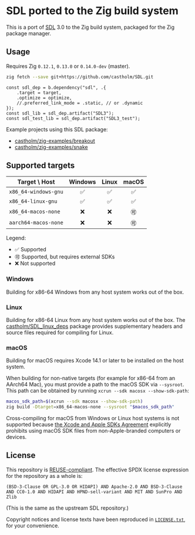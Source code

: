 <!--
© 2024 Carl Åstholm
SPDX-License-Identifier: MIT
-->

# SDL ported to the Zig build system

This is a port of [SDL](https://libsdl.org/) 3.0 to the Zig build system, packaged for the Zig package manager.

## Usage

Requires Zig `0.12.1`, `0.13.0` or `0.14.0-dev` (master).

```sh
zig fetch --save git+https://github.com/castholm/SDL.git
```

```zig
const sdl_dep = b.dependency("sdl", .{
    .target = target,
    .optimize = optimize,
    //.preferred_link_mode = .static, // or .dynamic
});
const sdl_lib = sdl_dep.artifact("SDL3");
const sdl_test_lib = sdl_dep.artifact("SDL3_test");
```

Example projects using this SDL package:

- [castholm/zig-examples/breakout](https://github.com/castholm/zig-examples/tree/master/breakout)
- [castholm/zig-examples/snake](https://github.com/castholm/zig-examples/tree/master/snake)

## Supported targets

Target \ Host|Windows|Linux|macOS
-|:-:|:-:|:-:
`x86_64-windows-gnu`|✅|✅|✅
`x86_64-linux-gnu`|✅|✅|✅
`x86_64-macos-none`|❌|❌|🉑
`aarch64-macos-none`|❌|❌|🉑

Legend:

- ✅ Supported
- 🉑 Supported, but requires external SDKs
- ❌ Not supported

### Windows

Building for x86-64 Windows from any host system works out of the box.

### Linux

Building for x86-64 Linux from any host system works out of the box. The [castholm/SDL_linux_deps](https://github.com/castholm/SDL_linux_deps) package provides supplementary headers and source files required for compiling for Linux.

### macOS

Building for macOS requires Xcode 14.1 or later to be installed on the host system.

When building for non-native targets (for example for x86-64 from an AArch64 Mac), you must provide a path to the macOS SDK via `--sysroot`. This path can be obtained by running `xcrun --sdk macosx --show-sdk-path`:

```sh
macos_sdk_path=$(xcrun --sdk macosx --show-sdk-path)
zig build -Dtarget=x86_64-macos-none --sysroot "$macos_sdk_path"
```

Cross-compiling for macOS from Windows or Linux host systems is not supported because [the Xcode and Apple SDKs Agreement](https://www.apple.com/legal/sla/docs/xcode.pdf) explicitly prohibits using macOS SDK files from non-Apple-branded computers or devices.

## License

This repository is [REUSE-compliant](https://reuse.software/). The effective SPDX license expression for the repository as a whole is:

```
(BSD-3-Clause OR GPL-3.0 OR HIDAPI) AND Apache-2.0 AND BSD-3-Clause AND CC0-1.0 AND HIDAPI AND HPND-sell-variant AND MIT AND SunPro AND Zlib
```

(This is the same as the upstream SDL repository.)

Copyright notices and license texts have been reproduced in [`LICENSE.txt`](LICENSE.txt), for your convenience.
